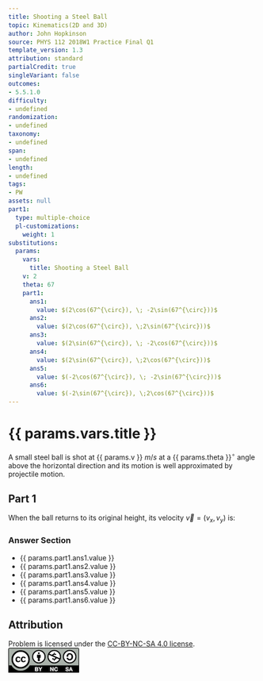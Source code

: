 ```yaml
---
title: Shooting a Steel Ball
topic: Kinematics(2D and 3D)
author: John Hopkinson
source: PHYS 112 2018W1 Practice Final Q1
template_version: 1.3
attribution: standard
partialCredit: true
singleVariant: false
outcomes:
- 5.5.1.0
difficulty:
- undefined
randomization:
- undefined
taxonomy:
- undefined
span:
- undefined
length:
- undefined
tags:
- PW
assets: null
part1:
  type: multiple-choice
  pl-customizations:
    weight: 1
substitutions:
  params:
    vars:
      title: Shooting a Steel Ball
    v: 2
    theta: 67
    part1:
      ans1:
        value: $(2\cos(67^{\circ}), \; -2\sin(67^{\circ}))$
      ans2:
        value: $(2\cos(67^{\circ}), \;2\sin(67^{\circ}))$
      ans3:
        value: $(2\sin(67^{\circ}), \; -2\cos(67^{\circ}))$
      ans4:
        value: $(2\sin(67^{\circ}), \;2\cos(67^{\circ}))$
      ans5:
        value: $(-2\cos(67^{\circ}), \; -2\sin(67^{\circ}))$
      ans6:
        value: $(-2\sin(67^{\circ}), \;2\cos(67^{\circ}))$
---
```

# {{ params.vars.title }}
A small steel ball is shot at {{ params.v }} $m/s$ at a {{ params.theta }}$^{\circ}$ angle above the horizontal direction and its motion is well approximated by projectile motion.

## Part 1

When the ball returns to its original height, its velocity $\overrightarrow{v} = (v_x, v_y)$ is:

### Answer Section

- {{ params.part1.ans1.value }}
- {{ params.part1.ans2.value }}
- {{ params.part1.ans3.value }}
- {{ params.part1.ans4.value }}
- {{ params.part1.ans5.value }}
- {{ params.part1.ans6.value }}

## Attribution

Problem is licensed under the [CC-BY-NC-SA 4.0 license](https://creativecommons.org/licenses/by-nc-sa/4.0/).<br> ![The Creative Commons 4.0 license requiring attribution-BY, non-commercial-NC, and share-alike-SA license.](https://raw.githubusercontent.com/firasm/bits/master/by-nc-sa.png)